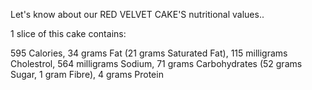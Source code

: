 Let's know about our RED VELVET CAKE'S nutritional values..

1 slice of this cake contains:

595 Calories,
34 grams Fat (21 grams Saturated Fat),
115 milligrams Cholestrol,
564 milligrams Sodium,
71 grams Carbohydrates (52 grams Sugar, 1 gram Fibre),
4 grams Protein